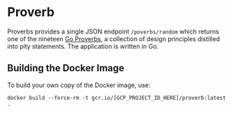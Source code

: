 # Proverb

Proverbs provides a single JSON endpoint `/poverbs/random` which returns one of
the nineteen [Go Proverbs](https://go-proverbs.github.io), a collection of
design principles distilled into pity statements. The application is written in
Go.

## Building the Docker Image

To build your own copy of the Docker image, use:

```
docker build --force-rm -t gcr.io/[GCP_PROJECT_ID_HERE]/proverb:latest .
```

